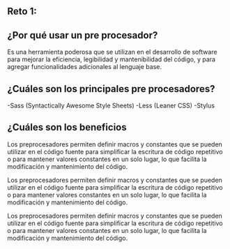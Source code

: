 ## Reto 1:
## ¿Por qué usar un pre procesador?
Es una herramienta poderosa que se utilizan en el desarrollo de software para mejorar la eficiencia, legibilidad y mantenibilidad del código, y para agregar funcionalidades adicionales al lenguaje base.
## ¿Cuáles son los principales pre procesadores?
-Sass (Syntactically Awesome Style Sheets)
-Less (Leaner CSS)
-Stylus
## ¿Cuáles son los beneficios
Los preprocesadores permiten definir macros y constantes que se pueden utilizar en el código fuente para simplificar la escritura de código repetitivo o para mantener valores constantes en un solo lugar, lo que facilita la modificación y mantenimiento del código.

Los preprocesadores permiten definir macros y constantes que se pueden utilizar en el código fuente para simplificar la escritura de código repetitivo o para mantener valores constantes en un solo lugar, lo que facilita la modificación y mantenimiento del código.

Los preprocesadores permiten definir macros y constantes que se pueden utilizar en el código fuente para simplificar la escritura de código repetitivo o para mantener valores constantes en un solo lugar, lo que facilita la modificación y mantenimiento del código.